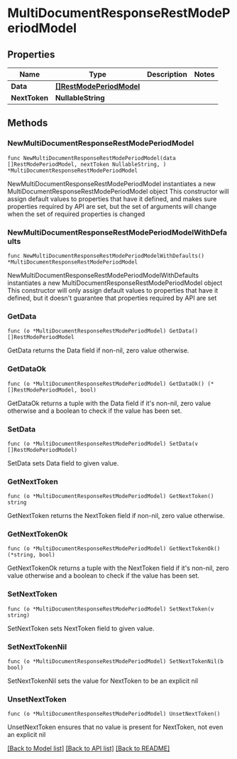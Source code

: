 # MultiDocumentResponseRestModePeriodModel

## Properties

Name | Type | Description | Notes
------------ | ------------- | ------------- | -------------
**Data** | [**[]RestModePeriodModel**](RestModePeriodModel.md) |  | 
**NextToken** | **NullableString** |  | 

## Methods

### NewMultiDocumentResponseRestModePeriodModel

`func NewMultiDocumentResponseRestModePeriodModel(data []RestModePeriodModel, nextToken NullableString, ) *MultiDocumentResponseRestModePeriodModel`

NewMultiDocumentResponseRestModePeriodModel instantiates a new MultiDocumentResponseRestModePeriodModel object
This constructor will assign default values to properties that have it defined,
and makes sure properties required by API are set, but the set of arguments
will change when the set of required properties is changed

### NewMultiDocumentResponseRestModePeriodModelWithDefaults

`func NewMultiDocumentResponseRestModePeriodModelWithDefaults() *MultiDocumentResponseRestModePeriodModel`

NewMultiDocumentResponseRestModePeriodModelWithDefaults instantiates a new MultiDocumentResponseRestModePeriodModel object
This constructor will only assign default values to properties that have it defined,
but it doesn't guarantee that properties required by API are set

### GetData

`func (o *MultiDocumentResponseRestModePeriodModel) GetData() []RestModePeriodModel`

GetData returns the Data field if non-nil, zero value otherwise.

### GetDataOk

`func (o *MultiDocumentResponseRestModePeriodModel) GetDataOk() (*[]RestModePeriodModel, bool)`

GetDataOk returns a tuple with the Data field if it's non-nil, zero value otherwise
and a boolean to check if the value has been set.

### SetData

`func (o *MultiDocumentResponseRestModePeriodModel) SetData(v []RestModePeriodModel)`

SetData sets Data field to given value.


### GetNextToken

`func (o *MultiDocumentResponseRestModePeriodModel) GetNextToken() string`

GetNextToken returns the NextToken field if non-nil, zero value otherwise.

### GetNextTokenOk

`func (o *MultiDocumentResponseRestModePeriodModel) GetNextTokenOk() (*string, bool)`

GetNextTokenOk returns a tuple with the NextToken field if it's non-nil, zero value otherwise
and a boolean to check if the value has been set.

### SetNextToken

`func (o *MultiDocumentResponseRestModePeriodModel) SetNextToken(v string)`

SetNextToken sets NextToken field to given value.


### SetNextTokenNil

`func (o *MultiDocumentResponseRestModePeriodModel) SetNextTokenNil(b bool)`

 SetNextTokenNil sets the value for NextToken to be an explicit nil

### UnsetNextToken
`func (o *MultiDocumentResponseRestModePeriodModel) UnsetNextToken()`

UnsetNextToken ensures that no value is present for NextToken, not even an explicit nil

[[Back to Model list]](../README.md#documentation-for-models) [[Back to API list]](../README.md#documentation-for-api-endpoints) [[Back to README]](../README.md)


